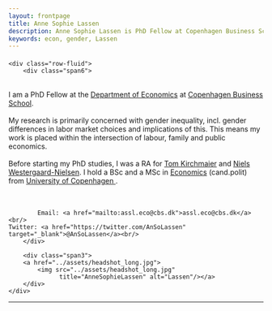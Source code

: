 ```yaml
---
layout: frontpage
title: Anne Sophie Lassen
description: Anne Sophie Lassen is PhD Fellow at Copenhagen Business School.
keywords: econ, gender, Lassen
---
```


<div class="container">
<h4></h4>

    <div class="row-fluid">
        <div class="span6">
<br/>
I am a PhD Fellow at the <a href="https://www.cbs.dk/en/research/departments-and-centres/department-of-economics/">Department of Economics</a> at <a href="https://www.cbs.dk/en/">Copenhagen Business School</a>.<br/>
<br/> 
My research is primarily concerned with gender inequality, incl. gender differences in labor market choices and implications of this. 
This means my work is placed within the intersection of labour, family and public economics. <br/>
<br> 
Before starting my PhD studies, I was a RA for <a href="https://sites.google.com/site/tomkirchmaier/home"> Tom Kirchmaier</a> and <a href="https://www.cbs.dk/en/research/departments-and-centres/department-of-accounting/staff/nwnacc/">Niels Westergaard-Nielsen</a>. 
I hold a BSc and a MSc in <a href="https://www.economics.ku.dk/"> Economics</a> (cand.polit) from <a href="https://www.ku.dk/english/"> University of Copenhagen </a>. <br/>
<br>
<br>

            Email: <a href="mailto:assl.eco@cbs.dk">assl.eco@cbs.dk</a><br/>
	Twitter: <a href="https://twitter.com/AnSoLassen" target="_blank">@AnSoLassen</a><br/>
        </div>

        <div class="span3">
        <a href="../assets/headshot_long.jpg">
            <img src="../assets/headshot_long.jpg"
                  title="AnneSophieLassen" alt="Lassen"/></a>
        </div>
    </div>
</div>




---





